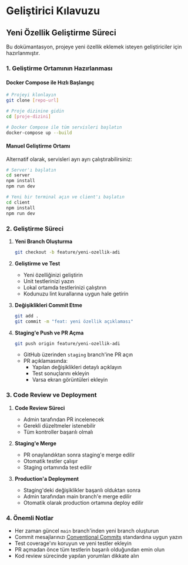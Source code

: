 # Geliştirici Kılavuzu

## Yeni Özellik Geliştirme Süreci

Bu dokümantasyon, projeye yeni özellik eklemek isteyen geliştiriciler için hazırlanmıştır.

### 1. Geliştirme Ortamının Hazırlanması

#### Docker Compose ile Hızlı Başlangıç
```sh
# Projeyi klonlayın
git clone [repo-url]

# Proje dizinine gidin
cd [proje-dizini]

# Docker Compose ile tüm servisleri başlatın
docker-compose up --build
```

#### Manuel Geliştirme Ortamı
Alternatif olarak, servisleri ayrı ayrı çalıştırabilirsiniz:

```sh
# Server'ı başlatın
cd server
npm install
npm run dev

# Yeni bir terminal açın ve client'ı başlatın
cd client
npm install
npm run dev
```

### 2. Geliştirme Süreci

1. **Yeni Branch Oluşturma**
   ```sh
   git checkout -b feature/yeni-ozellik-adi
   ```

2. **Geliştirme ve Test**
   - Yeni özelliğinizi geliştirin
   - Unit testlerinizi yazın
   - Lokal ortamda testlerinizi çalıştırın
   - Kodunuzu lint kurallarına uygun hale getirin

3. **Değişiklikleri Commit Etme**
   ```sh
   git add .
   git commit -m "feat: yeni özellik açıklaması"
   ```

4. **Staging'e Push ve PR Açma**
   ```sh
   git push origin feature/yeni-ozellik-adi
   ```
   - GitHub üzerinden `staging` branch'ine PR açın
   - PR açıklamasında:
     - Yapılan değişiklikleri detaylı açıklayın
     - Test sonuçlarını ekleyin
     - Varsa ekran görüntüleri ekleyin

### 3. Code Review ve Deployment

1. **Code Review Süreci**
   - Admin tarafından PR incelenecek
   - Gerekli düzeltmeler istenebilir
   - Tüm kontroller başarılı olmalı

2. **Staging'e Merge**
   - PR onaylandıktan sonra staging'e merge edilir
   - Otomatik testler çalışır
   - Staging ortamında test edilir

3. **Production'a Deployment**
   - Staging'deki değişiklikler başarılı olduktan sonra
   - Admin tarafından main branch'e merge edilir
   - Otomatik olarak production ortamına deploy edilir

### 4. Önemli Notlar

- Her zaman güncel `main` branch'inden yeni branch oluşturun
- Commit mesajlarınızı [Conventional Commits](https://www.conventionalcommits.org/) standardına uygun yazın
- Test coverage'ını koruyun ve yeni testler ekleyin
- PR açmadan önce tüm testlerin başarılı olduğundan emin olun
- Kod review sürecinde yapılan yorumları dikkate alın 